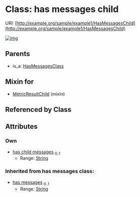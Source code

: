 
# Class: has messages child




URI: [http://example.org/sample/example1/HasMessagesChild](http://example.org/sample/example1/HasMessagesChild)


[![img](https://yuml.me/diagram/nofunky;dir:TB/class/[HasMessagesClass],[MetricResultChild]uses%20-.->[HasMessagesChild&#124;has_child_messages:string%20%3F;has_messages(i):string%20%3F],[HasMessagesClass]^-[HasMessagesChild],[MetricResultChild])](https://yuml.me/diagram/nofunky;dir:TB/class/[HasMessagesClass],[MetricResultChild]uses%20-.->[HasMessagesChild&#124;has_child_messages:string%20%3F;has_messages(i):string%20%3F],[HasMessagesClass]^-[HasMessagesChild],[MetricResultChild])

## Parents

 *  is_a: [HasMessagesClass](HasMessagesClass.md)

## Mixin for

 * [MetricResultChild](MetricResultChild.md) (mixin) 

## Referenced by Class


## Attributes


### Own

 * [has child messages](has_child_messages.md)  <sub>0..1</sub>
     * Range: [String](types/String.md)

### Inherited from has messages class:

 * [has messages](has_messages.md)  <sub>0..1</sub>
     * Range: [String](types/String.md)
